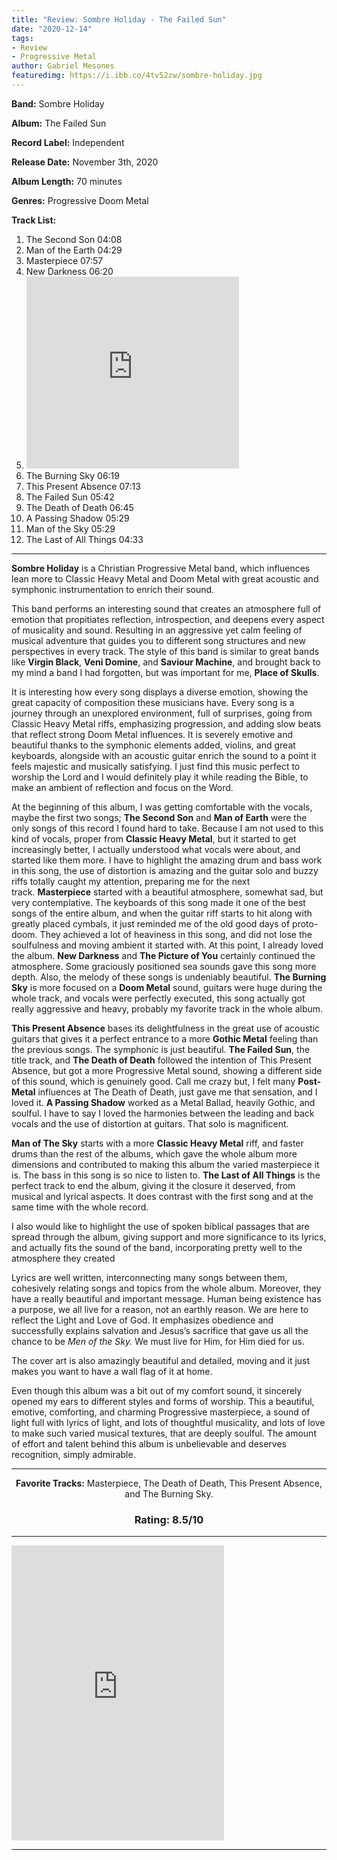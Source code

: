 ```yaml
---
title: "Review: Sombre Holiday - The Failed Sun"
date: "2020-12-14"
tags: 
- Review
- Progressive Metal
author: Gabriel Mesones
featuredimg: https://i.ibb.co/4tv52zw/sombre-holiday.jpg
---
```


**Band:** Sombre Holiday

**Album:** The Failed Sun

**Record Label:** Independent

**Release Date:** November 3th, 2020

**Album Length:** 70 minutes

**Genres:** Progressive Doom Metal

**Track List:**

1. The Second Son 04:08 
2. Man of the Earth 04:29 
3. Masterpiece 07:57 
4. New Darkness 06:20
5. <iframe style="border: 0; width: 340px; height: 307px;" src="https://bandcamp.com/EmbeddedPlayer/album=211969466/size=large/bgcol=ffffff/linkcol=0687f5/artwork=small/transparent=true/" seamless><a href="https://shooklikedeadmen.bandcamp.com/album/the-five-solas-ep">The Five Solas EP by Shook Like Dead Men</a></iframe>
6. The Burning Sky 06:19 
7. This Present Absence 07:13 
8. The Failed Sun 05:42 
9. The Death of Death 06:45 
10. A Passing Shadow 05:29 
11. Man of the Sky 05:29 
12. The Last of All Things 04:33

* * *

**Sombre Holiday** is a Christian Progressive Metal band, which influences lean more to Classic Heavy Metal and Doom Metal with great acoustic and symphonic instrumentation to enrich their sound.

This band performs an interesting sound that creates an atmosphere full of emotion that propitiates reflection, introspection, and deepens every aspect of musicality and sound. Resulting in an aggressive yet calm feeling of musical adventure that guides you to different song structures and new perspectives in every track. The style of this band is similar to great bands like **Virgin Black**, **Veni Domine**, and **Saviour Machine**, and brought back to my mind a band I had forgotten, but was important for me, **Place of Skulls**.

It is interesting how every song displays a diverse emotion, showing the great capacity of composition these musicians have. Every song is a journey through an unexplored environment, full of surprises, going from Classic Heavy Metal riffs, emphasizing progression, and adding slow beats that reflect strong Doom Metal influences. It is severely emotive and beautiful thanks to the symphonic elements added, violins, and great keyboards, alongside with an acoustic guitar enrich the sound to a point it feels majestic and musically satisfying. I just find this music perfect to worship the Lord and I would definitely play it while reading the Bible, to make an ambient of reflection and focus on the Word.

At the beginning of this album, I was getting comfortable with the vocals, maybe the first two songs; **The Second Son** and **Man of Earth** were the only songs of this record I found hard to take. Because I am not used to this kind of vocals, proper from **Classic Heavy Metal**, but it started to get increasingly better, I actually understood what vocals were about, and started like them more. I have to highlight the amazing drum and bass work in this song, the use of distortion is amazing and the guitar solo and buzzy riffs totally caught my attention, preparing me for the next track. **Masterpiece** started with a beautiful atmosphere, somewhat sad, but very contemplative. The keyboards of this song made it one of the best songs of the entire album, and when the guitar riff starts to hit along with greatly placed cymbals, it just reminded me of the old good days of proto-doom. They achieved a lot of heaviness in this song, and did not lose the soulfulness and moving ambient it started with. At this point, I already loved the album. **New Darkness** and **The Picture of You** certainly continued the atmosphere. Some graciously positioned sea sounds gave this song more depth. Also, the melody of these songs is undeniably beautiful. **The Burning Sky** is more focused on a **Doom Metal** sound, guitars were huge during the whole track, and vocals were perfectly executed, this song actually got really aggressive and heavy, probably my favorite track in the whole album.

**This Present Absence** bases its delightfulness in the great use of acoustic guitars that gives it a perfect entrance to a more **Gothic Metal** feeling than the previous songs. The symphonic is just beautiful. **The Failed Sun**, the title track, and **The Death of Death** followed the intention of This Present Absence, but got a more Progressive Metal sound, showing a different side of this sound, which is genuinely good. Call me crazy but, I felt many **Post-Metal** influences at The Death of Death, just gave me that sensation, and I loved it. **A Passing Shadow** worked as a Metal Ballad, heavily Gothic, and soulful. I have to say I loved the harmonies between the leading and back vocals and the use of distortion at guitars. That solo is magnificent.

**Man of The Sky** starts with a more **Classic Heavy Metal** riff, and faster drums than the rest of the albums, which gave the whole album more dimensions and contributed to making this album the varied masterpiece it is. The bass in this song is so nice to listen to. **The Last of All Things** is the perfect track to end the album, giving it the closure it deserved, from musical and lyrical aspects. It does contrast with the first song and at the same time with the whole record.

I also would like to highlight the use of spoken biblical passages that are spread through the album, giving support and more significance to its lyrics, and actually fits the sound of the band, incorporating pretty well to the atmosphere they created

Lyrics are well written, interconnecting many songs between them, cohesively relating songs and topics from the whole album. Moreover, they have a really beautiful and important message. Human being existence has a purpose, we all live for a reason, not an earthly reason. We are here to reflect the Light and Love of God. It emphasizes obedience and successfully explains salvation and Jesus’s sacrifice that gave us all the chance to be ­_Men of the Sky._ We must live for Him, for Him died for us.

The cover art is also amazingly beautiful and detailed, moving and it just makes you want to have a wall flag of it at home.

Even though this album was a bit out of my comfort sound, it sincerely opened my ears to different styles and forms of worship. This a beautiful, emotive, comforting, and charming Progressive masterpiece, a sound of light full with lyrics of light, and lots of thoughtful musicality, and lots of love to make such varied musical textures, that are deeply soulful. The amount of effort and talent behind this album is unbelievable and deserves recognition, simply admirable.
***

<p style="text-align:center;"><span style="font-weight:bold;">Favorite Tracks:</span> Masterpiece, The Death of Death, This Present Absence, and The Burning Sky. </p>
<h3 style="text-align:center;">Rating: 8.5/10</h3>

* * *

<iframe style="border: 0; width: 340px; height: 472px;" src="https://bandcamp.com/EmbeddedPlayer/album=2688863757/size=large/bgcol=ffffff/linkcol=0687f5/artwork=small/transparent=true/" seamless><a href="https://sombreholiday.bandcamp.com/album/the-failed-sun">The Failed Sun by Sombre Holiday</a></iframe>


* * *

